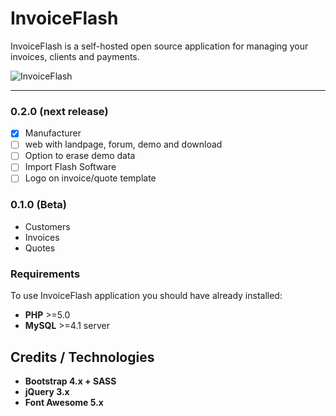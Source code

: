 # InvoiceFlash

InvoiceFlash is a self-hosted open source application for managing your invoices, clients and payments.

![InvoiceFlash](https://www.invoiceflash.com/github/logo/png/logo898x507.png)

---

### 0.2.0 (next release)

- [x] Manufacturer
- [ ] web with landpage, forum, demo and download
- [ ] Option to erase demo data
- [ ] Import Flash Software
- [ ] Logo on invoice/quote template

### 0.1.0 (Beta)
- Customers
- Invoices
- Quotes

### Requirements
To use InvoiceFlash application you should have already installed:

*   **PHP** >=5.0 
*   **MySQL** >=4.1 server 

## Credits / Technologies

*   **Bootstrap 4.x + SASS**
*   **jQuery 3.x**
*   **Font Awesome 5.x**


